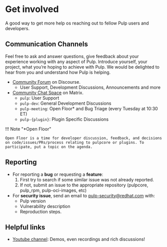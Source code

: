# Get involved

A good way to get more help os reaching out to fellow Pulp users and developers.

## Communication Channels

Feel free to ask and answer questions, give feedback about your experience working with any aspect of Pulp.
Introduce yourself, your project, what you’re hoping to achieve with Pulp. We would be delighted to hear from you and understand how Pulp is helping.

- [Community Forum](https://discourse.pulpproject.org/) on Discourse.
    - User Support, Development Discussions, Announcements and more
- [Community Chat Space](https://app.element.io/#/room/#pulp-space:matrix.org) on Matrix.
    - `pulp`: User Support
    - `pulp-dev`: General Development Discussions
    - `pulp-meeting`: Open Floor* and Bug Triage (every Tuesday at 10:30 ET)
    - `pulp-{plugin}`: Plugin Specific Discussions

!!! Note "*Open Floor"

    Open Floor is a time for developer discussion, feedback, and decisions on code/issues/PRs/process relating to pulpcore or plugins. To participate, put a topic on the agenda.

## Reporting

- For reporting a **bug** or requesting a **feature**:
    1. First try to search if some similar issue was not already reported.
    2. If not, submit an issue to the appropriate repository (pulpcore, pulp\_rpm, pulp-oci-images, etc)
- For **security issue**, send an email to [pulp-security@redhat.com](mailto:pulp-security@redhat.com) with:
    - Pulp version
    - Vulnerability description
    - Reproduction steps.

## Helpful links

- [Youtube channel](https://www.youtube.com/PulpProject): Demos, even recordings and rich discussions!
